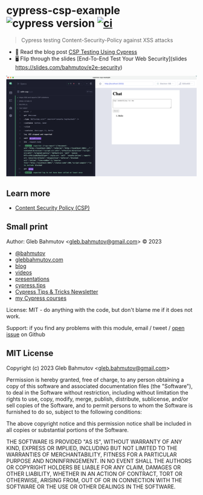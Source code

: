 # cypress-csp-example ![cypress version](https://img.shields.io/badge/cypress-12.17.2-brightgreen) [![ci](https://github.com/bahmutov/cypress-csp-example/actions/workflows/ci.yml/badge.svg?branch=main)](https://github.com/bahmutov/cypress-csp-example/actions/workflows/ci.yml)

> Cypress testing Content-Security-Policy against XSS attacks

- 📝 Read the blog post [CSP Testing Using Cypress](https://glebbahmutov.com/blog/csp-testing-using-cypress/)
- 🖥️ Flip through the slides [End-To-End Test Your Web Security](slides https://slides.com/bahmutov/e2e-security)

![Stop XSS attack](./images/stop2.png)

## Learn more

- [Content Security Policy (CSP)](https://developer.mozilla.org/en-US/docs/Web/HTTP/CSP)

## Small print

Author: Gleb Bahmutov &lt;gleb.bahmutov@gmail.com&gt; &copy; 2023

- [@bahmutov](https://twitter.com/bahmutov)
- [glebbahmutov.com](https://glebbahmutov.com)
- [blog](https://glebbahmutov.com/blog)
- [videos](https://www.youtube.com/glebbahmutov)
- [presentations](https://slides.com/bahmutov)
- [cypress.tips](https://cypress.tips)
- [Cypress Tips & Tricks Newsletter](https://cypresstips.substack.com/)
- [my Cypress courses](https://cypress.tips/courses)

License: MIT - do anything with the code, but don't blame me if it does not work.

Support: if you find any problems with this module, email / tweet /
[open issue](https://github.com/bahmutov/cypress-csp-example/issues) on Github

## MIT License

Copyright (c) 2023 Gleb Bahmutov &lt;gleb.bahmutov@gmail.com&gt;

Permission is hereby granted, free of charge, to any person
obtaining a copy of this software and associated documentation
files (the "Software"), to deal in the Software without
restriction, including without limitation the rights to use,
copy, modify, merge, publish, distribute, sublicense, and/or sell
copies of the Software, and to permit persons to whom the
Software is furnished to do so, subject to the following
conditions:

The above copyright notice and this permission notice shall be
included in all copies or substantial portions of the Software.

THE SOFTWARE IS PROVIDED "AS IS", WITHOUT WARRANTY OF ANY KIND,
EXPRESS OR IMPLIED, INCLUDING BUT NOT LIMITED TO THE WARRANTIES
OF MERCHANTABILITY, FITNESS FOR A PARTICULAR PURPOSE AND
NONINFRINGEMENT. IN NO EVENT SHALL THE AUTHORS OR COPYRIGHT
HOLDERS BE LIABLE FOR ANY CLAIM, DAMAGES OR OTHER LIABILITY,
WHETHER IN AN ACTION OF CONTRACT, TORT OR OTHERWISE, ARISING
FROM, OUT OF OR IN CONNECTION WITH THE SOFTWARE OR THE USE OR
OTHER DEALINGS IN THE SOFTWARE.
